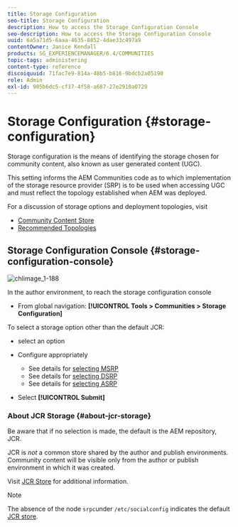 ```yaml
---
title: Storage Configuration
seo-title: Storage Configuration
description: How to access the Storage Configuration Console
seo-description: How to access the Storage Configuration Console
uuid: 6a5a71d5-6aaa-4635-8852-4dae33c497a9
contentOwner: Janice Kendall
products: SG_EXPERIENCEMANAGER/6.4/COMMUNITIES
topic-tags: administering
content-type: reference
discoiquuid: 71fac7e9-814a-48b5-b816-9bdcb2a05190
role: Admin
exl-id: 905b6dc5-cf17-4f58-a687-27e2910a0729
---
```

# Storage Configuration {#storage-configuration}

Storage configuration is the means of identifying the storage chosen for community content, also known as user generated content (UGC).

This setting informs the AEM Communities code as to which implementation of the storage resource provider (SRP) is to be used when accessing UGC and must reflect the topology established when AEM was deployed.

For a discussion of storage options and deployment topologies, visit

* [Community Content Store](working-with-srp.md)
* [Recommended Topologies](topologies.md)

## Storage Configuration Console {#storage-configuration-console}

![chlimage_1-188](assets/chlimage_1-188.png)

In the author environment, to reach the storage configuration console

* From global navigation: **[!UICONTROL Tools > Communities > Storage Configuration]**

To select a storage option other than the default JCR:

* select an option
* Configure appropriately

    * See details for [selecting MSRP](msrp.md#select-msrp)
    * See details for [selecting DSRP](dsrp.md#select-dsrp)
    * See details for [selecting ASRP](asrp.md#select-asrp)

* Select **[!UICONTROL Submit]**

### About JCR Storage {#about-jcr-storage}

Be aware that if no selection is made, the default is the AEM repository, JCR.

JCR is *not* a common store shared by the author and publish environments. Community content will be visible only from the author or publish environment in which it was created.

Visit [JCR Store](jsrp.md) for additional information.

>[!NOTE]
>
>The absence of the node `srpc`under `/etc/socialconfig` indicates the default [JCR store](jsrp.md).
